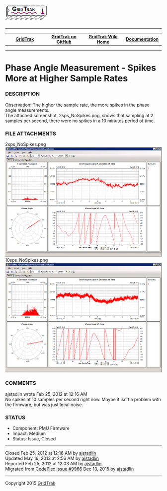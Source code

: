 <html lang="en">
<body>
<!--HtmlToGmd.Body-->
<div id="NavigationMenu">
<h1><a href="https://github.com/ajstadlin/GridTrak/blob/master/Documentation/wiki/GridTrak_Home.md">
<img src="https://github.com/ajstadlin/GridTrak/blob/master/Documentation/wiki/GridTrak_Logo.png" alt="Open Source SynchroPhasor PMU" /></a></h1>
<hr />
<table style="width: 100%; border-collapse: collapse; border: 0px solid gray;">
<tr>
<td style="width: 25%; text-align:center;"><b><a href="http://www.gridtrak.com">GridTrak</a></b></td>
<td style="width: 25%; text-align:center;"><b><a href="https://github.com/ajstadlin/GridTrak">GridTrak on GitHub</a></b></td>
<td style="width: 25%; text-align:center;"><b><a href="https://github.com/ajstadlin/GridTrak/blob/master/Documentation/wiki/GridTrak_Home.md">GridTrak Wiki Home</a></b></td>
<td style="width: 25%; text-align:center;"><b><a href="https://github.com/ajstadlin/GridTrak/blob/master/Documentation/wiki/GridTrak_Documentation_Home.md">Documentation</a></b></td>
</tr>
</table>
</div>
<hr />
<!--/HtmlToGmd.Body-->
<div class="WikiContent">
<h1>Phase Angle Measurement - Spikes More at Higher Sample Rates</h1>
<h3>DESCRIPTION</h3>
Observation: The higher the sample rate, the more spikes in the phase angle measurements.<br />
The attached screenshot, 2sps_NoSpikes.png, shows that sampling at 2 samples per second, there were no spikes in a 10 minutes period of time.
<h3>FILE ATTACHMENTS</h3>
2sps_NoSpikes.png <br />
<img src="https://github.com/ajstadlin/GridTrak/blob/master/Documentation/wiki/issues/2sps_NoSpikes.png" alt="2sps_NoSpikes.png" /><br />
10sps_NoSpikes.png <br />
<img src="https://github.com/ajstadlin/GridTrak/blob/master/Documentation/wiki/issues/10sps_NoSpikes.png" alt="10sps_NoSpikes.png" /><br />
<h3>COMMENTS</h3>
ajstadlin wrote Feb 25, 2012 at 12:16 AM <br />
No spikes at 10 samples per second right now. Maybe it isn't a problem with the firmware, but was just local noise.
<h3>STATUS</h3>
<ul>
<li>Component:  PMU Firmware</li>
<li>Impact:  Medium</li>
<li>Status:  Issue, Closed</li>
</ul>
</div>
<hr />
<div class="footer">
Closed  Feb 25, 2012 at 12:16 AM by <a href="https://github.com/ajstadlin/GridTrak/blob/master/Documentation/wiki/Contributors/ajstadlin.md">ajstadlin</a><br />
Updated  May 16, 2013 at 2:56 AM by <a href="https://github.com/ajstadlin/GridTrak/blob/master/Documentation/wiki/Contributors/ajstadlin.md">ajstadlin</a><br />
Reported  Feb 25, 2012 at 12:03 AM by <a href="https://github.com/ajstadlin/GridTrak/blob/master/Documentation/wiki/Contributors/ajstadlin.md">ajstadlin</a><br />
<!--HtmlToGmd.Migration-->Migrated from <a href="http://gridtrak.codeplex.com/workitem/9966">CodePlex Issue #9966</a> Dec 13, 2015 by <a href="https://github.com/ajstadlin/GridTrak/blob/master/Documentation/wiki/Contributors/ajstadlin.md">ajstadlin</a><!--/HtmlToGmd.Migration-->
</div>
<!--HtmlToGmd.Foot-->
<div id="copyright">
<hr />
Copyright 2015 <a href="http://www.gridtrak.com">GridTrak</a>
</div>
<!--/HtmlToGmd.Foot-->
</body>
</html>
